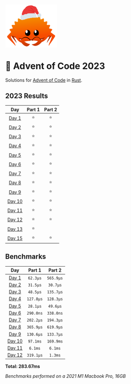 <img src="./.assets/christmas_ferris.png" width="164">

# 🎄 Advent of Code 2023

Solutions for [Advent of Code](https://adventofcode.com/) in [Rust](https://www.rust-lang.org/).

<!--- advent_readme_stars table --->
## 2023 Results

| Day | Part 1 | Part 2 |
| :---: | :---: | :---: |
| [Day 1](https://adventofcode.com/2023/day/1) | ⭐ | ⭐ |
| [Day 2](https://adventofcode.com/2023/day/2) | ⭐ | ⭐ |
| [Day 3](https://adventofcode.com/2023/day/3) | ⭐ | ⭐ |
| [Day 4](https://adventofcode.com/2023/day/4) | ⭐ | ⭐ |
| [Day 5](https://adventofcode.com/2023/day/5) | ⭐ | ⭐ |
| [Day 6](https://adventofcode.com/2023/day/6) | ⭐ | ⭐ |
| [Day 7](https://adventofcode.com/2023/day/7) | ⭐ | ⭐ |
| [Day 8](https://adventofcode.com/2023/day/8) | ⭐ | ⭐ |
| [Day 9](https://adventofcode.com/2023/day/9) | ⭐ | ⭐ |
| [Day 10](https://adventofcode.com/2023/day/10) | ⭐ | ⭐ |
| [Day 11](https://adventofcode.com/2023/day/11) | ⭐ | ⭐ |
| [Day 12](https://adventofcode.com/2023/day/12) | ⭐ | ⭐ |
| [Day 13](https://adventofcode.com/2023/day/13) | ⭐ |   |
| [Day 15](https://adventofcode.com/2023/day/15) | ⭐ | ⭐ |
<!--- advent_readme_stars table --->

<!--- benchmarking table --->
## Benchmarks

| Day | Part 1 | Part 2 |
| :---: | :---: | :---:  |
| [Day 1](./src/bin/01.rs) | `62.3µs` | `565.9µs` |
| [Day 2](./src/bin/02.rs) | `31.5µs` | `30.7µs` |
| [Day 3](./src/bin/03.rs) | `48.5µs` | `135.7µs` |
| [Day 4](./src/bin/04.rs) | `127.8µs` | `128.3µs` |
| [Day 5](./src/bin/05.rs) | `28.1µs` | `49.6µs` |
| [Day 6](./src/bin/06.rs) | `290.0ns` | `338.0ns` |
| [Day 7](./src/bin/07.rs) | `202.2µs` | `194.3µs` |
| [Day 8](./src/bin/08.rs) | `365.9µs` | `619.9µs` |
| [Day 9](./src/bin/09.rs) | `130.6µs` | `133.7µs` |
| [Day 10](./src/bin/10.rs) | `97.1ms` | `169.9ms` |
| [Day 11](./src/bin/11.rs) | `6.1ms` | `6.1ms` |
| [Day 12](./src/bin/12.rs) | `319.1µs` | `1.3ms` |

**Total: 283.67ms**
<!--- benchmarking table --->
*Benchmarks performed on a 2021 M1 Macbook Pro, 16GB*
